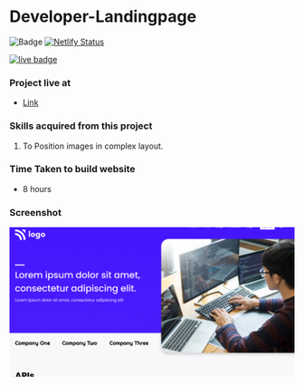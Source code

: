 # Developer-Landingpage

![Badge](https://img.shields.io/badge/Technologies-HTML%2FCSS-brightgreen) [![Netlify Status](https://api.netlify.com/api/v1/badges/cb2305b0-2f5f-4766-bce1-ef1f99d193c5/deploy-status)](https://developer-landingpage-website.netlify.app/)

[![live badge](https://img.shields.io/badge/Status-Live-green)](https://developer-landingpage-website.netlify.app/)

### Project live at
- [Link](https://developer-landingpage-website.netlify.app/)

### Skills acquired from this project
1. To Position images in complex layout.

### Time Taken to build website
- 8 hours

### Screenshot

![Screenshot](/thumbnail.png)

